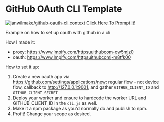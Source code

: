 # GitHub OAuth CLI Template

[![janwilmake/github-oauth-cli context](https://badge.forgithub.com/janwilmake/github-oauth-cli)](https://uithub.com/janwilmake/github-oauth-cli) [Click Here To Prompt It!](https://lmpify.com?q=https://uithub.com/janwilmake/github-oauth-cli%20please%20make%20a%20new%20CLI%20with%20github%20oauth%20that%20...)

Example on how to set up oauth with github in a cli

How I made it:

- proxy: https://www.lmpify.com/httpsuuithubcom-ow5mjz0
- oauth: https://www.lmpify.com/httpsuithubcomj-m8tfk00

How to set it up:

1. Create a new oauth app via https://github.com/settings/applications/new: regular flow - not device flow, callback to http://127.0.0.1:9001, and gather `GITHUB_CLIENT_ID` and `GITHUB_CLIENT_SECRET`
2. Deploy your worker and ensure to hardcode the worker URL and GITHUB_CLIENT_ID in the `cli.js` as well.
3. Make it a npm package as you'd normally do and publish to npm.
4. Profit! Change your scope as desired.
